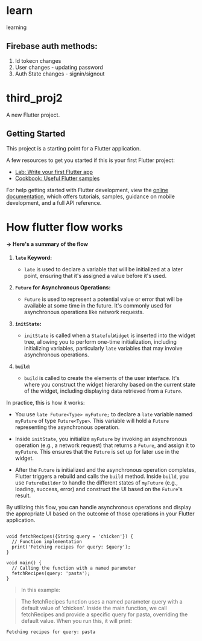# learn
learning

## Firebase auth methods:
1. Id tokecn changes
2. User changes - updating password
3. Auth State changes - signin/signout


# third_proj2

A new Flutter project.

## Getting Started

This project is a starting point for a Flutter application.

A few resources to get you started if this is your first Flutter project:

- [Lab: Write your first Flutter app](https://docs.flutter.dev/get-started/codelab)
- [Cookbook: Useful Flutter samples](https://docs.flutter.dev/cookbook)

For help getting started with Flutter development, view the
[online documentation](https://docs.flutter.dev/), which offers tutorials,
samples, guidance on mobile development, and a full API reference.

# How flutter flow works

#### -> Here's a summary of the flow

1. **`late` Keyword:**
   - `late` is used to declare a variable that will be initialized at a later point, ensuring that it's assigned a value before it's used.

2. **`Future` for Asynchronous Operations:**
   - `Future` is used to represent a potential value or error that will be available at some time in the future. It's commonly used for asynchronous operations like network requests.

3. **`initState`:**
   - `initState` is called when a `StatefulWidget` is inserted into the widget tree, allowing you to perform one-time initialization, including initializing variables, particularly `late` variables that may involve asynchronous operations.

4. **`build`:**
   - `build` is called to create the elements of the user interface. It's where you construct the widget hierarchy based on the current state of the widget, including displaying data retrieved from a `Future`.

In practice, this is how it works:

- You use `late Future<Type> myFuture;` to declare a `late` variable named `myFuture` of type `Future<Type>`. This variable will hold a `Future` representing the asynchronous operation.

- Inside `initState`, you initialize `myFuture` by invoking an asynchronous operation (e.g., a network request) that returns a `Future`, and assign it to `myFuture`. This ensures that the `Future` is set up for later use in the widget.

- After the `Future` is initialized and the asynchronous operation completes, Flutter triggers a rebuild and calls the `build` method. Inside `build`, you use `FutureBuilder` to handle the different states of `myFuture` (e.g., loading, success, error) and construct the UI based on the `Future`'s result.

By utilizing this flow, you can handle asynchronous operations and display the appropriate UI based on the outcome of those operations in your Flutter application.

```

void fetchRecipes({String query = 'chicken'}) {
  // Function implementation
  print('Fetching recipes for query: $query');
}

void main() {
  // Calling the function with a named parameter
  fetchRecipes(query: 'pasta');
}

```

>In this example:

>The fetchRecipes function uses a named parameter query with a default value of 'chicken'.
Inside the main function, we call fetchRecipes and provide a specific query for pasta, overriding the default value.
When you run this, it will print:

``Fetching recipes for query: pasta``
